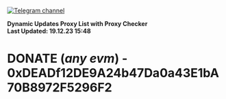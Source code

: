 [![Telegram channel](https://img.shields.io/endpoint?url=https://runkit.io/damiankrawczyk/telegram-badge/branches/master?url=https://t.me/n4z4v0d)](https://t.me/n4z4v0d) 

**Dynamic Updates Proxy List with Proxy Checker**  
**Last Updated: 19.12.23 15:48**

# DONATE (_any evm_) - 0xDEADf12DE9A24b47Da0a43E1bA70B8972F5296F2
